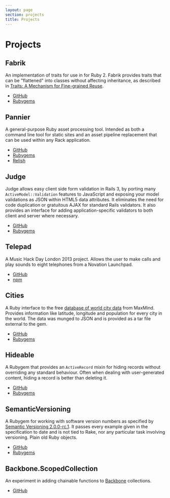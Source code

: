 ```yaml
---
layout: page
section: projects
title: Projects
---
```


# Projects

## Fabrik

An implementation of traits for use in for Ruby 2. Fabrik provides traits that
can be "flattened" into classes without affecting inheritance,
as described in [Traits: A Mechanism for
Fine-grained Reuse](http://scg.unibe.ch/archive/papers/Duca06bTOPLASTraits.pdf).

* [GitHub](https://github.com/joecorcoran/fabrik)
* [Rubygems](https://rubygems.org/gems/fabrik)

## Pannier

A general-purpose Ruby asset processing tool. Intended as both a command line tool for static sites and an asset pipeline replacement that can be used within any Rack application.

* [GitHub](https://github.com/joecorcoran/pannier)
* [Rubygems](https://rubygems.org/gems/pannier)
* [Relish](https://www.relishapp.com/joecorcoran/pannier/docs)

## Judge

Judge allows easy client side form validation in Rails 3, by porting many `ActiveModel::Validation` features to JavaScript and exposing your model validations as JSON within HTML5 data attributes. It eliminates the need for code duplication or gratuitous AJAX for standard Rails validators. It also provides an interface for adding application-specific validators to both client and server where necessary.

* [GitHub](https://github.com/joecorcoran/judge)
* [Rubygems](https://rubygems.org/gems/judge)

## Telepad

A Music Hack Day London 2013 project. Allows the user to make calls and play sounds to eight telephones from a Novation Launchpad.

* [GitHub](https://github.com/joecorcoran/telepad)
* [npm](https://www.npmjs.org/package/telepad)

## Cities

A Ruby interface to the free [database of world city data](http://www.maxmind.com/en/worldcities) from MaxMind. Provides information like latitude, longitude and population for every city in the world. The data was munged to JSON and is provided as a tar file external to the gem.

* [GitHub](https://github.com/joecorcoran/cities)
* [Rubygems](https://rubygems.org/gems/cities)

## Hideable

A Rubygem that provides an `ActiveRecord` mixin for hiding records without overriding any standard behaviour. Often when dealing with user-generated content, hiding a record is better than deleting it.

* [GitHub](https://github.com/joecorcoran/hideable)
* [Rubygems](https://rubygems.org/gems/hideable)

## SemanticVersioning

A Rubygem for working with software version numbers as specified by [Semantic Versioning 2.0.0-rc.1](http://semver.org/). It passes every example given in the specification to date and is not tied to Rake, nor any particular task involving versioning. Plain old Ruby objects.

* [GitHub](https://github.com/joecorcoran/semantic_versioning)
* [Rubygems](https://rubygems.org/gems/semantic_versioning)

## Backbone.ScopedCollection

An experiment in adding chainable functions to [Backbone](http://backbonejs.org) collections.

* [GitHub](https://github.com/joecorcoran/backbone-scopedcollection)

